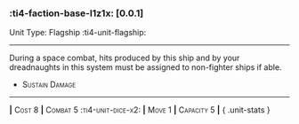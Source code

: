 ### :ti4-faction-base-l1z1x: **[0.0.1]**

Unit Type: Flagship :ti4-unit-flagship:

---

During a space combat, hits produced by this ship and by your dreadnaughts in this system must be assigned to non-fighter ships if able.

* <span style="font-variant:small-caps;">Sustain Damage</span> 

---

__|__ <span style="font-variant:small-caps;">Cost 8</span> __|__ <span style="font-variant:small-caps;">Combat 5 :ti4-unit-dice-x2:</span> __|__ <span style="font-variant:small-caps;">Move 1</span> __|__ <span style="font-variant:small-caps;">Capacity 5</span> __|__
{ .unit-stats }
